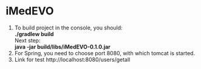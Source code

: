 # iMedEVO

1. To build project in the console, you should:  
**./gradlew build**  
Next step:  
**java -jar build/libs/iMedEVO-0.1.0.jar**  
2. For Spring, you need to choose port 8080, with which tomcat is started.
3. Link for test http://localhost:8080/users/getall